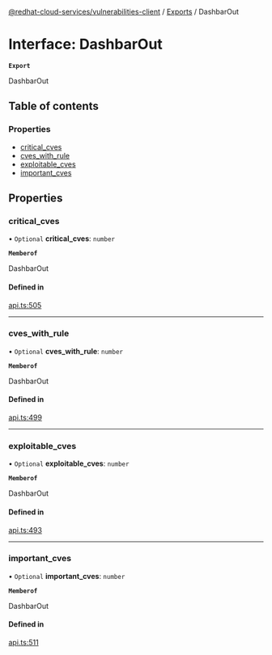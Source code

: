 [@redhat-cloud-services/vulnerabilities-client](../README.md) / [Exports](../modules.md) / DashbarOut

# Interface: DashbarOut

**`Export`**

DashbarOut

## Table of contents

### Properties

- [critical\_cves](DashbarOut.md#critical_cves)
- [cves\_with\_rule](DashbarOut.md#cves_with_rule)
- [exploitable\_cves](DashbarOut.md#exploitable_cves)
- [important\_cves](DashbarOut.md#important_cves)

## Properties

### critical\_cves

• `Optional` **critical\_cves**: `number`

**`Memberof`**

DashbarOut

#### Defined in

[api.ts:505](https://github.com/mkholjuraev/javascript-clients/blob/main/packages/vulnerabilities/git-api/api.ts#L505)

___

### cves\_with\_rule

• `Optional` **cves\_with\_rule**: `number`

**`Memberof`**

DashbarOut

#### Defined in

[api.ts:499](https://github.com/mkholjuraev/javascript-clients/blob/main/packages/vulnerabilities/git-api/api.ts#L499)

___

### exploitable\_cves

• `Optional` **exploitable\_cves**: `number`

**`Memberof`**

DashbarOut

#### Defined in

[api.ts:493](https://github.com/mkholjuraev/javascript-clients/blob/main/packages/vulnerabilities/git-api/api.ts#L493)

___

### important\_cves

• `Optional` **important\_cves**: `number`

**`Memberof`**

DashbarOut

#### Defined in

[api.ts:511](https://github.com/mkholjuraev/javascript-clients/blob/main/packages/vulnerabilities/git-api/api.ts#L511)
